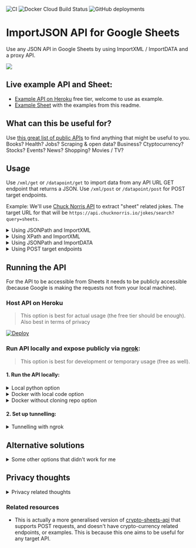 ![CI](https://github.com/artdgn/sheets-import-json-api/workflows/CI/badge.svg) ![Docker Cloud Build Status](https://img.shields.io/docker/cloud/build/artdgn/sheets-import-json-api?label=dockerhub&logo=docker) ![GitHub deployments](https://img.shields.io/github/deployments/artdgn/sheets-import-json-api/sheets-import-json-api?label=heroku&logo=heroku)

# ImportJSON API for Google Sheets
Use any JSON API in Google Sheets by using ImportXML / ImportDATA and a proxy API.

![](https://artdgn.github.io/images/sheets-import-json-api.gif)

## Live example API and Sheet:
- [Example API on Heroku](https://sheets-import-json-api.herokuapp.com) free tier, welcome to use as example.
- [Example Sheet](https://docs.google.com/spreadsheets/d/1RRnpLPIVuN5KoPVxIYraOcUHicL69hZPaTf7HpM9NU4/edit?usp=sharing) with the examples from this readme.

## What can this be useful for?
Use [this great list of public APIs](https://github.com/public-apis/public-apis) to find anything that might be useful to you. Books? Health? Jobs? Scraping & open data? Business? Ctyptocurrency? Stocks? Events? News? Shopping? Movies / TV?

## Usage
Use `/xml/get` or `/datapoint/get` to import data from any API URL GET endpoint that returns a JSON. 
Use `/xml/post` or `/datapoint/post` for POST target endpoints.

Example: We'll use [Chuck Norris API](https://api.chucknorris.io/) to extract "sheet" related jokes. The target URL for that will be `https://api.chucknorris.io/jokes/search?query=sheets`.

<details><summary> Using JSONPath and ImportXML </summary>

> JSONPath should be preferred because not every valid JSON can be converted into XML (e.g. if some keys start with numbers).

1. Check the target API's output JSON by going to the target URL in the browser.
2. Use [JSONPath syntax](https://restfulapi.net/json-jsonpath/) to create a JSONPath expression to get to your value. An example JSONPath expression to extract the first joke will be `result[0].value`.
3. In Sheets: pass the JSONPath expression as another parameter in the url for ImportXML function: 
`=importxml("https://your-api-address/xml/get?url=<your-target-url>&jsonpath=<your-jsonpath>","result")`.

Example
```
=importxml("https://your-api-address/xml/get?
    url=https://api.chucknorris.io/jokes/search?query=sheets&
    jsonpath=result[0].value","result")
```

</details>

<details><summary> Using XPath and ImportXML </summary>

> Xpath expression can be used more easilty since the full XML is directly visible as output of the proxy API.

1. Check the proxy API's output XML by going to `https://your-api-address/xml/get?url=<target-url>` in the browser.
2. Use [XPath syntax](https://www.w3schools.com/xml/xpath_syntax.asp) to create an XPath expression to extract your data. An example XPath expression to extract the first joke will be `result/result[1].value`.
3. In Sheets: pass the XPath as second argument for ImportXML function: `=importxml("https://your-api-address/xml/get?url=<your-target-url>","<your-xpath>")`

Example: 
```
=importxml("https://your-api-address/xml/get?
    url=https://api.chucknorris.io/jokes/search?query=sheets"
    ,"result/result[1].value")
```

</details>

<details><summary> Using JSONPath and ImportDATA </summary>

> ImportDATA is limited to 50 calls per sheet, so should be used in small sheets only. Also, if your value contains commas, the value will be interpreted as a table and broken into multiple cells.

The `/datapoint/get` endpoint can be used to return just the value as plain text which allows using ImportDATA
Sheets function instead of ImportXML.

Follow the same steps as for JSONPath with ImportXML above, but use a `/datapoint/get` proxy route and ImportDATA instead of ImportXML

Example
```
=importdata("https://your-api-address/datapoint/get?
    url=https://api.chucknorris.io/jokes/search?query=sheets&
    jsonpath=result[0].value")
```
</details>

<details><summary> Using POST target endpoints </summary>

POST endpoints usage (`/xml/post` or `/datapoint/post`) is exactly as their GET counterparts, except a required `body_json` URL paramater is expected to contain the JSON to be sent to the target API. Note that in Sheets quotes in that JSON need to be doubled to be escaped. 

Example:
```
=importxml("https://your-api-address/xml/post?
        url=https://jsonplaceholder.typicode.com/posts&
        body_json={""title"":""bla""}",
        "result/id")
```
</details>

## Running the API
For the API to be accessible from Sheets it needs to be publicly accessible 
(because Google is making the requests not from your local machine).

### Host API on Heroku
> This option is best for actual usage (the free tier should be enough). Also best in terms of privacy

[![Deploy](https://www.herokucdn.com/deploy/button.svg)](https://heroku.com/deploy?template=https://github.com/artdgn/sheets-import-json-api)


### Run API locally and expose publicly via [ngrok](https://ngrok.com/):
> This option is best for development or temporary usage (free as well).

#### 1. Run the API locally:
<details><summary> Local python option </summary>

1. Install in local virtual env after cloning: `make install`
2. Run local server: `make server`

</details>

<details><summary> Docker with local code option </summary>

1. After cloning: `make docker-server`

</details>
    
    
<details><summary> Docker without cloning repo option </summary>

1. `docker run -it --rm -p 9000:9000 artdgn/sheets-import-json-api` (or `-p 1234:9000` to run on different port)

</details>

#### 2. Set up tunnelling: 
<details><summary> Tunnelling with ngrok </summary>

- After [setting up an ngrok account and local client](https://ngrok.com/download):
- Run `/path/to/ngrok http <port-number>` to run ngrok (e.g. `~/ngrok/ngrok http 9000` 
    if ngrok lives in `~/ngrok/` and you're using the default port of 9000. If you have the local 
    repo, you can also just `make ngrok` to run this command.
    
</details>


## Alternative solutions
<details><summary>Some other options that didn't work for me</summary>

- Trying any of the Google App Scripts solutions (like [IMPORTJSON](https://github.com/qeet/IMPORTJSONAPI) didn't work for me because of the Auth issues (banged my head against it for a couple of hours and decided to just not use the Google Apps Scripts if making an external request from a script is such a herculian feat).
- Other Google Sheet add-ons like [Apipheny](https://apipheny.io/) were either paid or required API keys (so registration, or additional Yak-Shaving).
</details>

## Privacy thoughts
<details><summary>Privacy related thoughts</summary>

TL;DR: probably best to host your own.

1. I don't think there's a way to know which accounts are making any of the requests.
2. Hosting your own proxy API (e.g. on Heroku) is probably the best option since your requests will be visible only to your proxy (and Heroku).
3. Hosting a local proxy API via tunnelling (the "ngrok" option) will mean that external requests will come from your machine.
4. Using my example deployment means that I can see the request parameters in the logs (but with no idea about the google accounts).

</details>

### Related resources
- This is actually a more generalised version of [crypto-sheets-api](https://github.com/artdgn/crypto-sheets-api/) that supports POST requests, and doesn't have crypto-currency related endpoints, or examples. This is because this one aims to be useful for any target API.